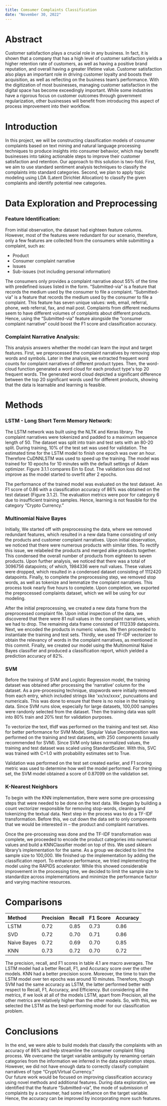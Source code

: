 ```yaml
---
title: Comsumer Complaints Classification
date: "November 30, 2022"
---
```


# Abstract

Customer satisfaction plays a crucial role in any business. In fact, it is shown that a company that has a high level of customer satisfaction yields a higher retention rate of customers, as well as having a positive brand reputation, and overall having a greater lifetime value. Customer satisfaction also plays an important role in driving customer loyalty and boosts their acquisition, as well as reflecting on the business team’s performance. With the digitization of most businesses, managing customer satisfaction in the digital space has become exceedingly important. While some industries have a rigorous focus on customer outcomes through government regularization, other businesses will benefit from introducing this aspect of process improvement into their workflow.

# Introduction

In this project, we will be constructing classification models of consumer complaints based on text mining and natural language processing techniques to produce insights into consumer behavior, which may benefit businesses into taking actionable steps to improve their customer satisfaction and retention. Our approach to this solution is two-fold. First, we aim to use standard sentiment analysis techniques to classify the complaints into standard categories. Second, we plan to apply topic modeling using LDA (Latent Dirichlet Allocation) to classify the given complaints and identify potential new categories. 

# Data Exploration and Preprocessing

### Feature Identification:
From initial observation, the dataset had eighteen feature columns. However, most of the features were redundant for our scenario, therefore, only a few features are collected from the consumers while submitting a complaint, such as: 
* Product
* Consumer complaint narrative
* Issues
* Sub-issues (not including personal information)

The consumers only provides a complaint narrative about 55% of the time with predefined issues listed in the form. “Submitted-via” is a feature that records the medium used by the consumer to file a complaint. “Submitted-via” is a feature that records the medium used by the consumer to file a complaint. This feature has seven unique values: web, email, referral, phone, web referral, fax, and mail post. Complaints from different mediums seem to have different volumes of complaints about different products. Hence, using the “Submitted-via” feature alongside the “consumer complaint narrative” could boost the F1 score and classification accuracy.


### Complaint Narrative Analysis:
This analysis answers whether the model can learn the input and target features. First, we preprocessed the complaint narratives by removing stop words and symbols. Later in the analysis, we extracted frequent word counts for complaint narratives of different product types. Then, the word-cloud function generated a word cloud for each product type's top 20 frequent words. The generated word cloud depicted a significant difference between the top 20 significant words used for different products, showing that the data is learnable and learning is feasible.

# Methods

### LSTM - Long Short Term Memory Network: 

The LSTM network was built using the NLTK and Keras library. The complaint narratives were tokenized and padded to a maximum sequence length of  50. The dataset was split into train and test sets with an 80-20 split. During training, 10% of the test set was used for validation. The estimated time for the LSTM model to finish one epoch was over an hour. Therefore CuDNNLSTM was used to speed up the training.  The model was trained for 10 epochs for 10 minutes with the default settings of Adam optimizer. Figure 3.1.1 compares Ein to Eout. The validation loss did not improve as the model started to overfit after 2 epochs. 

The performance of the trained model was evaluated on the test dataset. An F1 score of 0.86 with a classification accuracy of  86% was obtained on the test dataset (Figure 3.1.2). The evaluation metrics were poor for category 6 due to insufficient training samples. Hence, learning is not feasible for the category “Crypto Currency.”


### Multinomial Naive Bayes

Initially, We started off with preprocessing the data, where we removed redundant features, which resulted in a new data frame consisting of only the products and customer complaint narratives. Upon initial observation, we noticed that there were numerous products with similar titles. To rectify this issue, we relabeled the products and merged alike products together. This condensed the overall number of products from eighteen to seven products. Upon further analysis, we noticed that there was a total of 3096756 datapoints; of which, 1984336 were null values. These values were dropped, which resulted in a condensed dataset consisting of 1112420 datapoints. Finally, to complete the preprocessing step, we removed stop words, as well as tokenize and lemmatize the complaint narratives. This process took nearly five hours to complete. Upon completion, we exported the preprocessed complaints dataset, which we will be using for our modeling.

After the initial preprocessing, we created a new data frame from the preprocessed complaint file. Upon initial inspection of the data, we discovered that there were 81 null values in the complaint narratives, which we had to drop. The remaining data frame consisted of 1112339 datapoints. Next, we encoded the products in numeric values. We then proceeded to instantiate the training and test sets. Thirdly, we used TF-IDF vectorizer to obtain the relevancy of words in the complaint narratives, as mentioned in this commit. Finally, we created our model using the Multinominal Naïve Bayes classifier and produced a classification report, which yielded a prediction accuracy of 82%.

### SVM

Before the training of SVM and Logistic Regression model, the training dataset was obtained after processing the 'narrative' column for the dataset. As a pre-processing technique, stopwords were initially removed from each entry, which included strings like 'xx/xx/xxxx', puncuations and numericals. This was done to ensure that there is no noise in the training data. Since SVM runs slow, especially for large datasets, 100,000 samples were randonly selected from the dataset. Then the training data was split into 80% train and 20% test for validation purposes. 

To vectorize the text, tfidf was performed on the training and test set. Also for better performance for SVM Model, Singular Value Decomposition was performed on the training and test datasets, with 250 components (usually recommended for SVM). Since SVM only takes normalized values, the training and test dataset was scaled using StandardScaler. With this, SVC was trained with C=1.0 with probability estimates set to True.

Validation was performed on the test set created earlier, and F1 scoring metric was used to determine how well the model performed. For the trining set, the SVM model obtained a score of 0.87099 on the validation set. 

### K-Nearest Neighbors
To begin with the KNN implementation, there were some pre-processing steps that were needed to be done on the text data. We began by building a count vectorizer responsible for removing stop-words, cleaning and tokenizing the textual data. Next step in the process was to do a TF-IDF transformation. Before this, we cut down the data set to only components that we would be interested in – the product and complaint narratives.

Once the pre-processing was done and the TF-IDF transformation was complete, we proceeded to encode the product categories into numerical values and build a KNNClassifier model on top of this. We used sklearn library’s implementation for the same. As a group we decided to limit the sample size to 100,000. We finished up the implementation by adding the classification report. To enhance performance, we tried implementing the model using the RAPIDS accelerator. While this showed considerable improvement in the processing time, we decided to limit the sample size to standardize across implementations and minimize the performance factor and varying machine resources.

# Comparisons

| Method      | Precision | Recall     | F1 Score | Accuracy |
| :---        |    ----   |   ----     |   ---    | ---      |
| LSTM        | 0.72      | 0.85       | 0.73     | 0.86     |
| SVD         | 0.72      | 0.70       | 0.71     | 0.86     |
| Naive Bayes | 0.72      | 0.69       | 0.70     | 0.85     |
| KNN         | 0.73      | 0.72       | 0.70     | 0.72     |

The precision, recall, and F1 scores in table 4.1 are macro averages. The LSTM model had a better Recall, F1, and Accuracy score over the other models. KNN had a better precision score. Moreover, the time to train the LSTM model over ten epochs was around 10 minutes. Therefore, though SVM had the same accuracy as LSTM, the latter performed better with respect to Recall, F1, Accuracy, and Efficiency. But considering all the metrics, if we look at all of the models LSTM, apart from Precision, all the other metrics are relatively higher than the other models. So, with this, we selected the LSTM as the best-performing model for our classification problem.


# Conclusions

In the end, we were able to build models that classify the complaints with an accuracy of 86% and help streamline the consumer complaint filing process. We overcame the target variable ambiguity by renaming certain categories from the information we inferred in the data exploration steps. However, we did not have enough data to correctly classify complaint narratives of type “Crypt/Virtual Currency.”  
Our future work would be focused on improving classification accuracy using novel methods and additional features. During data exploration, we identified that the feature “Submitted-via”, the mode of submission of complaints by a consumer, had some influence on the target variable. Hence, the accuracy can be improved by incorporating more such features. 

